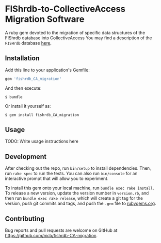 # FIShrdb-to-CollectiveAccess Migration Software

A ruby gem devoted to the migration of specific data structures of the FIShrdb database into CollectiveAccess
You may find a description of the `FISHrdb` database [here](https://github.com/nicb/fishrdb).

## Installation

Add this line to your application's Gemfile:

```ruby
gem 'fishrdb_CA_migration'
```

And then execute:

    $ bundle

Or install it yourself as:

    $ gem install fishrdb_CA_migration

## Usage

TODO: Write usage instructions here

## Development

After checking out the repo, run `bin/setup` to install dependencies. Then, run `rake spec` to run the tests. You can also run `bin/console` for an interactive prompt that will allow you to experiment.

To install this gem onto your local machine, run `bundle exec rake install`. To release a new version, update the version number in `version.rb`, and then run `bundle exec rake release`, which will create a git tag for the version, push git commits and tags, and push the `.gem` file to [rubygems.org](https://rubygems.org).

## Contributing

Bug reports and pull requests are welcome on GitHub at https://github.com/nicb/fishrdb-CA-migration.
